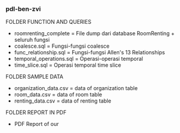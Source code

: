 ### pdl-ben-zvi

FOLDER FUNCTION AND QUERIES
- roomrenting_complete = File dump dari database RoomRenting + seluruh fungsi
- coalesce.sql = Fungsi-fungsi coalesce
- func_relationship.sql = Fungsi-fungsi Allen's 13 Relationships
- temporal_operations.sql = Operasi-operasi temporal
- time_slice.sql = Operasi temporal time slice

FOLDER SAMPLE DATA
- organization_data.csv = data of organization table
- room_data.csv = data of room table
- renting_data.csv = data of renting table

FOLDER REPORT IN PDF
- PDF Report of our
